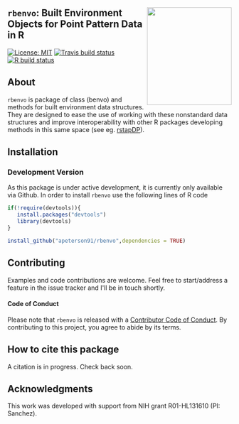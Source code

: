 ## <img src = "docs/figures/rbenvo_hex.png" align="right" width=190 height=220> `rbenvo`: Built Environment Objects for Point Pattern Data in R
<!-- badges: start -->
[![License: MIT](https://img.shields.io/badge/License-MIT-yellow.svg)](https://opensource.org/licenses/MIT)
[![Travis build status](https://travis-ci.org/apeterson91/rbenvo.svg?branch=master)](https://travis-ci.org/apeterson91/rbenvo)
[![R build status](https://github.com/apeterson91/rbenvo/workflows/R-CMD-check/badge.svg)](https://github.com/apeterson91/rbenvo/actions)
<!-- badges: end -->

## About

`rbenvo` is package of class (benvo) and methods for built environment data structures. 
They are designed to ease the use of working with these nonstandard data  structures and 
improve interoperability with other R packages developing methods in this same space (see eg. [rstapDP](https://apeterson91.github.io/rstapDP/)).


## Installation

### Development Version

As this package is under active development, it is currently only available via Github. In order to install `rbenvo`  use the following 
 lines of R code

 ```r
 if(!require(devtools)){
	install.packages("devtools")
	library(devtools)
 }

install_github("apeterson91/rbenvo",dependencies = TRUE)
 ```

## Contributing

 Examples and code contributions are welcome. Feel free to start/address a feature in the issue tracker and I'll be in touch shortly. 

#### Code of Conduct

Please note that `rbenvo` is released with a [Contributor Code of Conduct](https://www.contributor-covenant.org/). By contributing to this project, you agree to abide by its terms.


## How to cite this package

 A citation is in progress. Check back soon.

## Acknowledgments

This work was developed with support from NIH grant R01-HL131610 (PI: Sanchez).


